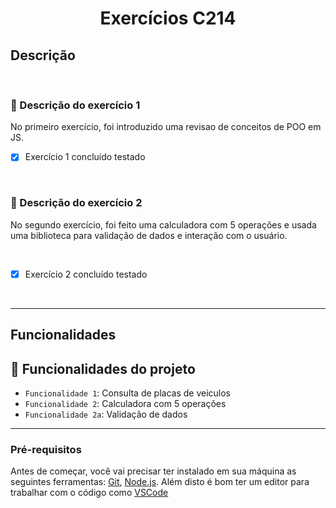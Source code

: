 <h1 align="center">Exercícios C214</h1>

<h2 align="left">Descrição</h2>

<br>

### :mag_right: Descrição do exercício 1

<p>
No primeiro exercício, foi introduzido uma revisao de conceitos de POO em JS.
</p>

- [x] Exercício 1 concluído testado

<br>

### :mag_right: Descrição do exercício 2

<p>
No segundo exercício, foi feito uma calculadora com 5 operações e usada uma biblioteca para validação de dados e interação com o usuário.
</p>

<br>

- [x] Exercício 2 concluído testado

<br>
<hr>

<h2 align="left">Funcionalidades</h2>

## :hammer: Funcionalidades do projeto

- `Funcionalidade 1`: Consulta de placas de veiculos
- `Funcionalidade 2`: Calculadora com 5 operações
- `Funcionalidade 2a`: Validação de dados

<hr>

### Pré-requisitos

Antes de começar, você vai precisar ter instalado em sua máquina as seguintes ferramentas:
[Git](https://git-scm.com), [Node.js](https://nodejs.org/en/). 
Além disto é bom ter um editor para trabalhar com o código como [VSCode](https://code.visualstudio.com/)



